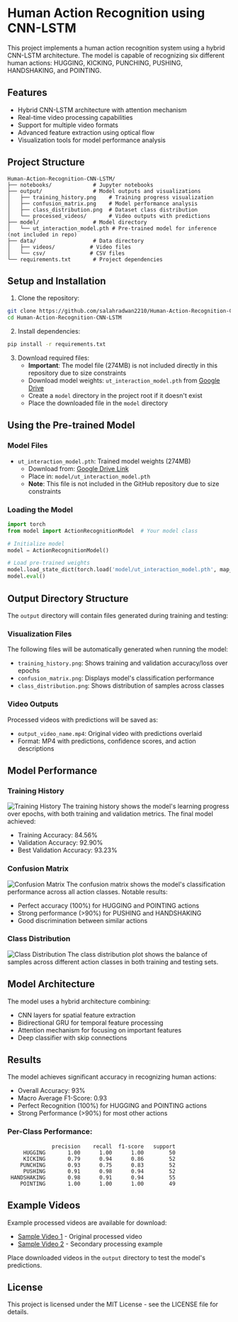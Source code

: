 # Human Action Recognition using CNN-LSTM

This project implements a human action recognition system using a hybrid CNN-LSTM architecture. The model is capable of recognizing six different human actions: HUGGING, KICKING, PUNCHING, PUSHING, HANDSHAKING, and POINTING.

## Features

- Hybrid CNN-LSTM architecture with attention mechanism
- Real-time video processing capabilities
- Support for multiple video formats
- Advanced feature extraction using optical flow
- Visualization tools for model performance analysis

## Project Structure

```
Human-Action-Recognition-CNN-LSTM/
├── notebooks/             # Jupyter notebooks
├── output/                # Model outputs and visualizations
│   ├── training_history.png    # Training progress visualization
│   ├── confusion_matrix.png    # Model performance analysis
│   ├── class_distribution.png  # Dataset class distribution
│   └── processed_videos/       # Video outputs with predictions
├── model/                 # Model directory
│   └── ut_interaction_model.pth # Pre-trained model for inference (not included in repo)
├── data/                  # Data directory
│   ├── videos/           # Video files
│   └── csv/              # CSV files
└── requirements.txt       # Project dependencies
```

## Setup and Installation

1. Clone the repository:
```bash
git clone https://github.com/salahradwan2210/Human-Action-Recognition-CNN-LSTM.git
cd Human-Action-Recognition-CNN-LSTM
```

2. Install dependencies:
```bash
pip install -r requirements.txt
```

3. Download required files:
   - **Important**: The model file (274MB) is not included directly in this repository due to size constraints
   - Download model weights: `ut_interaction_model.pth` from [Google Drive](https://drive.google.com/file/YOUR_FILE_ID)
   - Create a `model` directory in the project root if it doesn't exist
   - Place the downloaded file in the `model` directory

## Using the Pre-trained Model

### Model Files
- `ut_interaction_model.pth`: Trained model weights (274MB)
  - Download from: [Google Drive Link](https://drive.google.com/file/YOUR_FILE_ID)
  - Place in: `model/ut_interaction_model.pth`
  - **Note**: This file is not included in the GitHub repository due to size constraints

### Loading the Model
```python
import torch
from model import ActionRecognitionModel  # Your model class

# Initialize model
model = ActionRecognitionModel()

# Load pre-trained weights
model.load_state_dict(torch.load('model/ut_interaction_model.pth', map_location=torch.device('cpu')))
model.eval()
```

## Output Directory Structure

The `output` directory will contain files generated during training and testing:

### Visualization Files
The following files will be automatically generated when running the model:
- `training_history.png`: Shows training and validation accuracy/loss over epochs
- `confusion_matrix.png`: Displays model's classification performance
- `class_distribution.png`: Shows distribution of samples across classes

### Video Outputs
Processed videos with predictions will be saved as:
- `output_video_name.mp4`: Original video with predictions overlaid
- Format: MP4 with predictions, confidence scores, and action descriptions

## Model Performance

### Training History
![Training History](https://drive.google.com/uc?export=view&id=YOUR_FILE_ID1)
The training history shows the model's learning progress over epochs, with both training and validation metrics. The final model achieved:
- Training Accuracy: 84.56%
- Validation Accuracy: 92.90%
- Best Validation Accuracy: 93.23%

### Confusion Matrix
![Confusion Matrix](https://drive.google.com/uc?export=view&id=YOUR_FILE_ID2)
The confusion matrix shows the model's classification performance across all action classes. Notable results:
- Perfect accuracy (100%) for HUGGING and POINTING actions
- Strong performance (>90%) for PUSHING and HANDSHAKING
- Good discrimination between similar actions

### Class Distribution
![Class Distribution](https://drive.google.com/uc?export=view&id=YOUR_FILE_ID3)
The class distribution plot shows the balance of samples across different action classes in both training and testing sets.

## Model Architecture

The model uses a hybrid architecture combining:
- CNN layers for spatial feature extraction
- Bidirectional GRU for temporal feature processing
- Attention mechanism for focusing on important features
- Deep classifier with skip connections

## Results

The model achieves significant accuracy in recognizing human actions:
- Overall Accuracy: 93%
- Macro Average F1-Score: 0.93
- Perfect Recognition (100%) for HUGGING and POINTING actions
- Strong Performance (>90%) for most other actions

### Per-Class Performance:
```
              precision    recall  f1-score   support
     HUGGING       1.00      1.00      1.00        50
     KICKING       0.79      0.94      0.86        52
    PUNCHING       0.93      0.75      0.83        52
     PUSHING       0.91      0.98      0.94        52
 HANDSHAKING       0.98      0.91      0.94        55
    POINTING       1.00      1.00      1.00        49
```

## Example Videos
Example processed videos are available for download:
- [Sample Video 1](https://drive.google.com/file/YOUR_FILE_ID4) - Original processed video
- [Sample Video 2](https://drive.google.com/file/YOUR_FILE_ID5) - Secondary processing example

Place downloaded videos in the `output` directory to test the model's predictions.

## License

This project is licensed under the MIT License - see the LICENSE file for details. 
